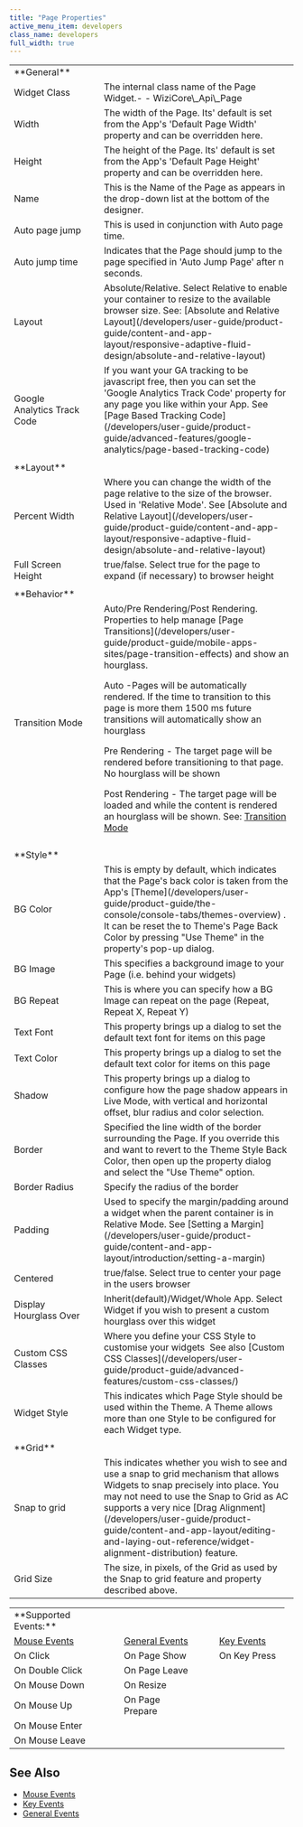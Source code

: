 ```yaml
---
title: "Page Properties"
active_menu_item: developers
class_name: developers
full_width: true
---
```



<table>
<tr>
<td width="191">
**General**

</td>
<td width="19">
</td>
<td width="765">
</td>
</tr>
<tr>
<td width="191">
Widget Class

</td>
<td width="19">
</td>
<td width="765">
The internal class name of the Page Widget.- - WiziCore\_Api\_Page

</td>
</tr>
<tr>
<td width="191">
Width

</td>
<td width="19">
</td>
<td width="765">
The width of the Page. Its' default is set from the App's 'Default Page Width' property and can be overridden here.

</td>
</tr>
<tr>
<td width="191">
Height

</td>
<td width="19">
</td>
<td width="765">
The height of the Page. Its' default is set from the App's 'Default Page Height' property and can be overridden here.

</td>
</tr>
<tr>
<td width="191">
Name

</td>
<td width="19">
</td>
<td width="765">
This is the Name of the Page as appears in the drop-down list at the bottom of the designer.

</td>
</tr>
<tr>
<td width="191">
Auto page jump

</td>
<td width="19">
</td>
<td width="765">
This is used in conjunction with Auto page time.

</td>
</tr>
<tr>
<td width="191">
Auto jump time

</td>
<td width="19">
</td>
<td width="765">
Indicates that the Page should jump to the page specified in 'Auto Jump Page' after n seconds.

</td>
</tr>
<tr>
<td width="191">
Layout

</td>
<td width="19">
</td>
<td width="765">
Absolute/Relative. Select Relative to enable your container to resize to the available browser size. See: [Absolute and Relative Layout](/developers/user-guide/product-guide/content-and-app-layout/responsive-adaptive-fluid-design/absolute-and-relative-layout)

</td>
</tr>
<tr>
<td width="191">
Google Analytics Track Code

</td>
<td width="19">
</td>
<td width="765">
If you want your GA tracking to be javascript free, then you can set the 'Google Analytics Track Code' property for any page you like within your App. See [Page Based Tracking Code](/developers/user-guide/product-guide/advanced-features/google-analytics/page-based-tracking-code)

</td>
</tr>
<tr>
<td width="191">

</td>
<td width="19">
</td>
<td width="765">
</td>
</tr>
<tr>
<td width="191">
**Layout**

</td>
<td width="19">
</td>
<td width="765">
</td>
</tr>
<tr>
<td width="191">
Percent Width

</td>
<td width="19">
</td>
<td width="765">
Where you can change the width of the page relative to the size of the browser. Used in 'Relative Mode'. See [Absolute and Relative Layout](/developers/user-guide/product-guide/content-and-app-layout/responsive-adaptive-fluid-design/absolute-and-relative-layout)

</td>
</tr>
<tr>
<td width="191">
Full Screen Height

</td>
<td width="19">
</td>
<td width="765">
true/false. Select true for the page to expand (if necessary) to browser height

</td>
</tr>
<tr>
<td width="191">

</td>
<td width="19">
</td>
<td width="765">
</td>
</tr>
<tr>
<td width="191">
**Behavior**

</td>
<td width="19">
</td>
<td width="765">
</td>
</tr>
<tr>
<td width="191">
Transition Mode

</td>
<td width="19">
</td>
<td width="765">
Auto/Pre Rendering/Post Rendering. Properties to help manage [Page Transitions](/developers/user-guide/product-guide/mobile-apps-sites/page-transition-effects) and show an hourglass.

Auto -Pages will be automatically rendered. If the time to transition to this page is more them 1500 ms future transitions will automatically show an hourglass

Pre Rendering - The target page will be rendered before transitioning to that page. No hourglass will be shown

Post Rendering - The target page will be loaded and while the content is rendered an hourglass will be shown. See: [Transition Mode](/developers/user-guide/product-guide/mobile-apps-sites/mobile-transition-mode)

</td>
</tr>
<tr>
<td width="191">

</td>
<td width="19">
</td>
<td width="765">
</td>
</tr>
<tr>
<td width="191">
**Style**

</td>
<td width="19">
</td>
<td width="765">
</td>
</tr>
<tr>
<td width="191">
BG Color

</td>
<td width="19">
</td>
<td width="765">
This is empty by default, which indicates that the Page's back color is taken from the App's [Theme](/developers/user-guide/product-guide/the-console/console-tabs/themes-overview) . It can be reset the to Theme's Page Back Color by pressing "Use Theme" in the property's pop-up dialog.

</td>
</tr>
<tr>
<td width="191">
BG Image

</td>
<td width="19">
</td>
<td width="765">
This specifies a background image to your Page (i.e. behind your widgets)

</td>
</tr>
<tr>
<td width="191">
BG Repeat

</td>
<td width="19">
</td>
<td width="765">
This is where you can specify how a BG Image can repeat on the page (Repeat, Repeat X, Repeat Y)

</td>
</tr>
<tr>
<td width="191">
Text Font

</td>
<td width="19">
</td>
<td width="765">
This property brings up a dialog to set the default text font for items on this page

</td>
</tr>
<tr>
<td width="191">
Text Color

</td>
<td width="19">
</td>
<td width="765">
This property brings up a dialog to set the default text color for items on this page

</td>
</tr>
<tr>
<td width="191">
Shadow

</td>
<td width="19">
</td>
<td width="765">
This property brings up a dialog to configure how the page shadow appears in Live Mode, with vertical and horizontal offset, blur radius and color selection.

</td>
</tr>
<tr>
<td width="191">
Border

</td>
<td width="19">
</td>
<td width="765">
Specified the line width of the border surrounding the Page. If you override this and want to revert to the Theme Style Back Color, then open up the property dialog and select the "Use Theme" option.

</td>
</tr>
<tr>
<td width="191">
Border Radius

</td>
<td width="19">
</td>
<td width="765">
Specify the radius of the border

</td>
</tr>
<tr>
<td width="191">
Padding

</td>
<td width="19">
</td>
<td width="765">
Used to specify the margin/padding around a widget when the parent container is in Relative Mode. See [Setting a Margin](/developers/user-guide/product-guide/content-and-app-layout/introduction/setting-a-margin)

</td>
</tr>
<tr>
<td width="191">
Centered

</td>
<td width="19">
</td>
<td width="765">
true/false. Select true to center your page in the users browser

</td>
</tr>
<tr>
<td width="191">
Display Hourglass Over

</td>
<td width="19">
</td>
<td width="765">
Inherit(default)/Widget/Whole App. Select Widget if you wish to present a custom hourglass over this widget

</td>
</tr>
<tr>
<td width="191">
Custom CSS Classes

</td>
<td width="19">
</td>
<td width="765">
Where you define your CSS Style to customise your widgets  See also [Custom CSS Classes](/developers/user-guide/product-guide/advanced-features/custom-css-classes/)

</td>
</tr>
<tr>
<td width="191">
Widget Style

</td>
<td width="19">
</td>
<td width="765">
This indicates which Page Style should be used within the Theme. A Theme allows more than one Style to be configured for each Widget type.

</td>
</tr>
<tr>
<td width="191">
</td>
<td width="19">
</td>
<td width="765">
</td>
</tr>
<tr>
<td width="191">
**Grid**

</td>
<td width="19">
</td>
<td width="765">
</td>
</tr>
<tr>
<td width="191">
Snap to grid

</td>
<td width="19">
</td>
<td width="765">
This indicates whether you wish to see and use a snap to grid mechanism that allows Widgets to snap precisely into place. You may not need to use the Snap to Grid as AC supports a very nice [Drag Alignment](/developers/user-guide/product-guide/content-and-app-layout/editing-and-laying-out-reference/widget-alignment-distribution) feature.

</td>
</tr>
<tr>
<td width="191">
Grid Size

</td>
<td width="19">
</td>
<td width="765">
The size, in pixels, of the Grid as used by the Snap to grid feature and property described above.

</td>
</tr>
</table>

<table>
<tr>
<td width="148">
**Supported Events:**

</td>
<td width="15">
</td>
<td width="120">
</td>
<td width="17">
</td>
<td width="108">
</td>
</tr>
<tr>
<td width="148">
  <a href="/developers/user-guide/product-guide/widget-properties-events/events/event-reference-list/mouse-events">Mouse Events</a>

</td>
<td width="15">
</td>
<td width="120">
  <a href="/developers/user-guide/product-guide/widget-properties-events/events/event-reference-list/general-events">General Events</a>

</td>
<td width="17">
</td>
<td width="108">
  <a href="/developers/user-guide/product-guide/widget-properties-events/events/event-reference-list/key-events">Key Events</a>

</td>
</tr>
<tr>
<td width="148">
On Click

</td>
<td width="15">
</td>
<td width="120">
On Page Show

</td>
<td width="17">
</td>
<td width="108">
On Key Press

</td>
</tr>
<tr>
<td width="148">
On Double Click

</td>
<td width="15">
</td>
<td width="120">
On Page Leave

</td>
<td width="17">
</td>
<td width="108">
</td>
</tr>
<tr>
<td width="148">
On Mouse Down

</td>
<td width="15">
</td>
<td width="120">
On Resize

</td>
<td width="17">
</td>
<td width="108">
</td>
</tr>
<tr>
<td width="148">
On Mouse Up

</td>
<td width="15">
</td>
<td width="120">
On Page Prepare

</td>
<td width="17">
</td>
<td width="108">
</td>
</tr>
<tr>
<td width="148">
On Mouse Enter

</td>
<td width="15">
</td>
<td width="120">
</td>
<td width="17">
</td>
<td width="108">
</td>
</tr>
<tr>
<td width="148">
On Mouse Leave

</td>
<td width="15">
</td>
<td width="120">
</td>
<td width="17">
</td>
<td width="108">
</td>
</tr>
</table>

## See Also

 - [Mouse Events](/developers/user-guide/product-guide/widget-properties-events/events/event-reference-list/mouse-events)
 - [Key Events](/developers/user-guide/product-guide/widget-properties-events/events/event-reference-list/key-events)
 - [General Events](/developers/user-guide/product-guide/widget-properties-events/events/event-reference-list/general-events)

